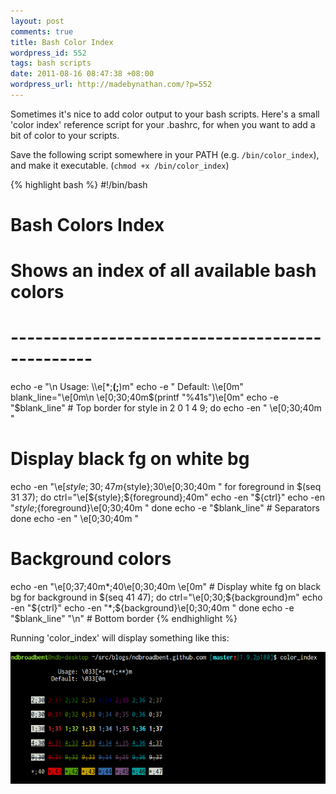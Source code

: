 ```yaml
---
layout: post
comments: true
title: Bash Color Index
wordpress_id: 552
tags: bash scripts
date: 2011-08-16 08:47:38 +08:00
wordpress_url: http://madebynathan.com/?p=552
---
```

Sometimes it's nice to add color output to your bash scripts. Here's a small 'color index' reference script for your .bashrc, for when you want to add a bit of color to your scripts.

Save the following script somewhere in your PATH (e.g. `/bin/color_index`), <br/>and make it executable. (`chmod +x /bin/color_index`)

{% highlight bash %}
#!/bin/bash
# Bash Colors Index
# Shows an index of all available bash colors
# ------------------------------------------------
echo -e "\n              Usage: \\\e[*;**(;**)m"
echo -e   "            Default: \\\e[0m"
blank_line="\e[0m\n     \e[0;30;40m$(printf "%41s")\e[0m"
echo -e "$blank_line" # Top border
for style in 2 0 1 4 9; do
  echo -en "     \e[0;30;40m "
  # Display black fg on white bg
  echo -en "\e[${style};30;47m${style};30\e[0;30;40m "
  for foreground in $(seq 31 37); do
      ctrl="\e[${style};${foreground};40m"
      echo -en "${ctrl}"
      echo -en "${style};${foreground}\e[0;30;40m "
  done
  echo -e "$blank_line" # Separators
done
echo -en "     \e[0;30;40m "
# Background colors
echo -en "\e[0;37;40m*;40\e[0;30;40m \e[0m" # Display white fg on black bg
for background in $(seq 41 47); do
    ctrl="\e[0;30;${background}m"
    echo -en "${ctrl}"
    echo -en "*;${background}\e[0;30;40m "
done
echo -e "$blank_line" "\n" # Bottom border
{% endhighlight %}

Running 'color_index' will display something like this:

<img src="/images/posts/2011/08/color_index-resized-post.png" alt="color_index()" />

